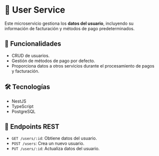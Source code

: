 # 👤 User Service

Este microservicio gestiona los **datos del usuario**, incluyendo su información de facturación y métodos de pago predeterminados.

## 🚀 Funcionalidades
- CRUD de usuarios.
- Gestión de métodos de pago por defecto.
- Proporciona datos a otros servicios durante el procesamiento de pagos y facturación.

## 🛠 Tecnologías
- NestJS
- TypeScript
- PostgreSQL

## 📡 Endpoints REST
- `GET /users/:id`: Obtiene datos del usuario.
- `POST /users`: Crea un nuevo usuario.
- `PUT /users/:id`: Actualiza datos del usuario.
